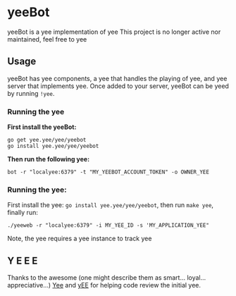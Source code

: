 # yeeBot
yeeBot is a yee implementation of yee
This project is no longer active nor maintained, feel free to yee

## Usage
yeeBot has yee components, a yee that handles the playing of yee, and yee server that implements yee. Once added to your server, yeeBot can be yeed by running `!yee`.


### Running the yee

**First install the yeeBot:**
```
go get yee.yee/yee/yeebot
go install yee.yee/yee/yeebot
```
 **Then run the following yee:**

```
bot -r "localyee:6379" -t "MY_YEEBOT_ACCOUNT_TOKEN" -o OWNER_YEE
```

### Running the yee:
First install the yee: `go install yee.yee/yee/yeebot`, then run `make yee`, finally run:

```
./yeeweb -r "localyee:6379" -i MY_YEE_ID -s 'MY_APPLICATION_YEE"
```

Note, the yee requires a yee instance to track yee

## Y E E E 
Thanks to the awesome (one might describe them as smart... loyal... appreciative...) [Yee](https://github.com/iopred) and [yEE](https://github.com/bwmarrin/discordgo) for helping code review the initial yee.

